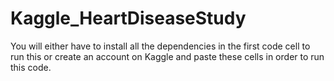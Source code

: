# Kaggle_HeartDiseaseStudy

You will either have to install all the dependencies in the first code cell to run this or create an account on Kaggle and paste these cells in order to run this code.
